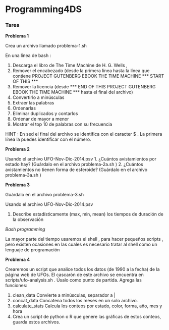 # Programming4DS

### Tarea

**Problema 1**

Crea un archivo llamado problema-1.sh

En una línea de bash :
   1. Descarga el libro de The Time Machine de H. G. Wells ,
   2. Remover el encabezado (desde la primera línea hasta la línea que contiene PROJECT GUTENBERG EBOOK THE TIME MACHINE *** START OF THIS ***
   3. Remover la licencia (desde *** END OF THIS PROJECT GUTENBERG EBOOK THE TIME MACHINE *** hasta el final del archivo)
   4. Convertirlo a minúsculas
   5. Extraer las palabras
   6. Ordenarlas
   7. Eliminar duplicados y contarlos
   8. Ordenar de mayor a menor
   9. Mostrar el top 10 de palabras con su frecuencia
   
HINT : En sed el final del archivo se identifica con el caracter $ . La primera línea la puedes identificar
con el número.

**Problema 2**

Usando el archivo UFO-Nov-Dic-2014.psv
    1. ¿Cuántos avistamientos por estado hay? (Guárdalo en el archivo problema-2a.sh )
    2. ¿Cuántos avistamientos no tienen forma de esferoide? (Guárdalo en el archivo problema-3a.sh )
   
**Problema 3**

Guárdalo en el archivo problema-3.sh

Usando el archivo UFO-Nov-Dic-2014.psv
   1. Describe estadísticamente (max, min, mean) los tiempos de duración de la observación
    
*Bash programming*

La mayor parte del tiempo usaremos el shell , para hacer pequeños scripts , pero existen ocasiones en las
cuales es necesario tratar al shell como un lenguaje de programación

**Problema 4**

Crearemos un script que analice todos los datos (de 1990 a la fecha) de la página web de UFOs.
El cascarón de este archivo se encuentra en scripts/ufo-analysis.sh . Úsalo como punto de partida.
Agrega las funciones:
   1. clean_data Convierte a minúsculas, separador a |
   2. concat_data Concatena todos los meses en un solo archivo.
   3. calculate_stats Calcula los conteos por estado, color, forma, año, mes y hora
   4. Crea un script de python o R que genere las gráficas de estos conteos, guarda estos archivos.
